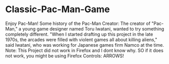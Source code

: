 # Classic-Pac-Man-Game

Enjoy Pac-Man! 
Some history of the Pac-Man Creator: The creator of "Pac-Man," a young game designer named Toru Iwatani, wanted to try something completely different. "When I started drafting up this project in the late 1970s, the arcades were filled with violent games all about killing aliens," said Iwatani, who was working for Japanese games firm Namco at the time.
Note: This Project did not work in Firefox and I dont know why. SO if it does not work, you might be using Firefox
Controls: ARROWS!
